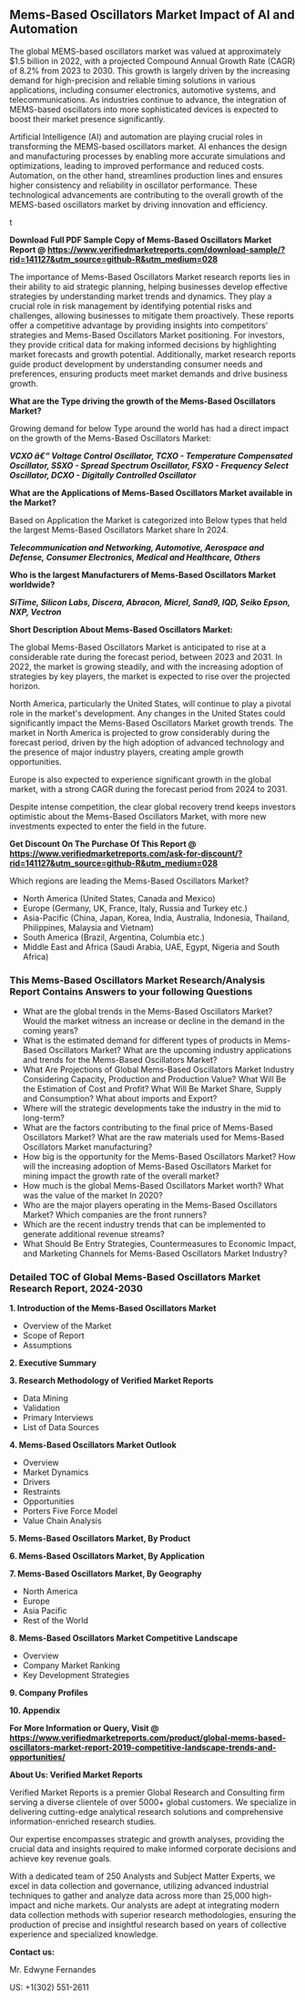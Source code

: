 <h2>Mems-Based Oscillators Market Impact of AI and Automation</h2><p>The global MEMS-based oscillators market was valued at approximately $1.5 billion in 2022, with a projected Compound Annual Growth Rate (CAGR) of 8.2% from 2023 to 2030. This growth is largely driven by the increasing demand for high-precision and reliable timing solutions in various applications, including consumer electronics, automotive systems, and telecommunications. As industries continue to advance, the integration of MEMS-based oscillators into more sophisticated devices is expected to boost their market presence significantly.</p><p>Artificial Intelligence (AI) and automation are playing crucial roles in transforming the MEMS-based oscillators market. AI enhances the design and manufacturing processes by enabling more accurate simulations and optimizations, leading to improved performance and reduced costs. Automation, on the other hand, streamlines production lines and ensures higher consistency and reliability in oscillator performance. These technological advancements are contributing to the overall growth of the MEMS-based oscillators market by driving innovation and efficiency.</p>t</p><p id="" class=""><strong>Download Full PDF Sample Copy of Mems-Based Oscillators Market Report @ <a href="https://www.verifiedmarketreports.com/download-sample/?rid=141127&utm_source=github-R&utm_medium=028" target="_blank">https://www.verifiedmarketreports.com/download-sample/?rid=141127&utm_source=github-R&utm_medium=028</a></strong></p><p>The importance of&nbsp;Mems-Based Oscillators Market research reports lies in their ability to aid strategic planning, helping businesses develop effective strategies by understanding market trends and dynamics. They play a crucial role in risk management by identifying potential risks and challenges, allowing businesses to mitigate them proactively. These reports offer a competitive advantage by providing insights into competitors' strategies and Mems-Based Oscillators Market positioning. For investors, they provide critical data for making informed decisions by highlighting market forecasts and growth potential. Additionally, market research reports guide product development by understanding consumer needs and preferences, ensuring products meet market demands and drive business growth.</p><p><strong>What are the&nbsp;Type driving the growth of the Mems-Based Oscillators Market?</strong></p><p id="" class="">Growing demand for below Type around the world has had a direct impact on the growth of the Mems-Based Oscillators Market:</p><em><strong>VCXO â€“ Voltage Control Oscillator, TCXO - Temperature Compensated Oscillator, SSXO - Spread Spectrum Oscillator, FSXO - Frequency Select Oscillator, DCXO - Digitally Controlled Oscillator</strong></em></p><strong>What are the&nbsp;Applications&nbsp;of Mems-Based Oscillators Market available in the Market?</strong></p><p id="" class="">Based on Application the Market is categorized into Below types that held the largest Mems-Based Oscillators Market share In 2024.</p><em><strong>Telecommunication and Networking, Automotive, Aerospace and Defense, Consumer Electronics, Medical and Healthcare, Others</strong></em></p><strong>Who is the largest Manufacturers of Mems-Based Oscillators Market worldwide?</strong></p><p><em><strong>SiTime, Silicon Labs, Discera, Abracon, Micrel, Sand9, IQD, Seiko Epson, NXP, Vectron</strong></em></p><p id="" class=""><strong>Short Description About Mems-Based Oscillators Market:</strong></p><p>The global Mems-Based Oscillators Market is anticipated to rise at a considerable rate during the forecast period, between 2023 and 2031. In 2022, the market is growing steadily, and with the increasing adoption of strategies by key players, the market is expected to rise over the projected horizon.</p><p>North America, particularly the United States, will continue to play a pivotal role in the market's development. Any changes in the United States could significantly impact the Mems-Based Oscillators Market growth trends. The market in North America is projected to grow considerably during the forecast period, driven by the high adoption of advanced technology and the presence of major industry players, creating ample growth opportunities.</p><p>Europe is also expected to experience significant growth in the global market, with a strong CAGR during the forecast period from 2024 to 2031.</p><p>Despite intense competition, the clear global recovery trend keeps investors optimistic about the Mems-Based Oscillators Market, with more new investments expected to enter the field in the future.</p><p id="" class=""><strong>Get Discount On The Purchase Of This Report @ <a href="https://www.verifiedmarketreports.com/ask-for-discount/?rid=141127&utm_source=github-R&utm_medium=028" target="_blank">https://www.verifiedmarketreports.com/ask-for-discount/?rid=141127&utm_source=github-R&utm_medium=028</a></strong></p>Which regions are leading the Mems-Based Oscillators Market?</p><ul><li>North America (United States, Canada and Mexico)</li><li>Europe (Germany, UK, France, Italy, Russia and Turkey etc.)</li><li>Asia-Pacific (China, Japan, Korea, India, Australia, Indonesia, Thailand, Philippines, Malaysia and Vietnam)</li><li>South America (Brazil, Argentina, Columbia etc.)</li><li>Middle East and Africa (Saudi Arabia, UAE, Egypt, Nigeria and South Africa)</li></ul><h3 id="" class="">This Mems-Based Oscillators Market Research/Analysis Report Contains Answers to your following Questions</h3><ul><li>What are the global trends in the Mems-Based Oscillators Market? Would the market witness an increase or decline in the demand in the coming years?</li><li>What is the estimated demand for different types of products in Mems-Based Oscillators Market? What are the upcoming industry applications and trends for the Mems-Based Oscillators Market?</li><li>What Are Projections of Global Mems-Based Oscillators Market Industry Considering Capacity, Production and Production Value? What Will Be the Estimation of Cost and Profit? What Will Be Market Share, Supply and Consumption? What about imports and Export?</li><li>Where will the strategic developments take the industry in the mid to long-term?</li><li>What are the factors contributing to the final price of Mems-Based Oscillators Market? What are the raw materials used for Mems-Based Oscillators Market manufacturing?</li><li>How big is the opportunity for the Mems-Based Oscillators Market? How will the increasing adoption of Mems-Based Oscillators Market for mining impact the growth rate of the overall market?</li><li>How much is the global Mems-Based Oscillators Market worth? What was the value of the market In 2020?</li><li>Who are the major players operating in the Mems-Based Oscillators Market? Which companies are the front runners?</li><li>Which are the recent industry trends that can be implemented to generate additional revenue streams?</li><li>What Should Be Entry Strategies, Countermeasures to Economic Impact, and Marketing Channels for Mems-Based Oscillators Market Industry?</li></ul><h3 id="" class="">Detailed TOC of Global Mems-Based Oscillators Market Research Report, 2024-2030</h3><p id="" class=""><strong>1. Introduction of the Mems-Based Oscillators Market</strong></p><ul><li>Overview of the Market</li><li>Scope of Report</li><li>Assumptions</li></ul><p id="" class=""><strong>2. Executive Summary</strong></p><p id="" class=""><strong>3. Research Methodology of Verified Market Reports</strong></p><ul><li>Data Mining</li><li>Validation</li><li>Primary Interviews</li><li>List of Data Sources</li></ul><p id="" class=""><strong>4. Mems-Based Oscillators Market Outlook</strong></p><ul><li>Overview</li><li>Market Dynamics</li><li>Drivers</li><li>Restraints</li><li>Opportunities</li><li>Porters Five Force Model</li><li>Value Chain Analysis</li></ul><p id="" class=""><strong>5. Mems-Based Oscillators Market, By Product</strong></p><p id="" class=""><strong>6. Mems-Based Oscillators Market, By Application</strong></p><p id="" class=""><strong>7. Mems-Based Oscillators Market, By Geography</strong></p><ul><li>North America</li><li>Europe</li><li>Asia Pacific</li><li>Rest of the World</li></ul><p id="" class=""><strong>8. Mems-Based Oscillators Market Competitive Landscape</strong></p><ul><li>Overview</li><li>Company Market Ranking</li><li>Key Development Strategies</li></ul><p id="" class=""><strong>9. Company Profiles</strong></p><p id="" class=""><strong>10. Appendix</strong></p><p id="" class=""><strong>For More Information or Query, Visit @ <a href="https://www.verifiedmarketreports.com/product/global-mems-based-oscillators-market-report-2019-competitive-landscape-trends-and-opportunities/" target="_blank">https://www.verifiedmarketreports.com/product/global-mems-based-oscillators-market-report-2019-competitive-landscape-trends-and-opportunities/</a></strong></p><p id="" class=""><strong>About Us: Verified Market Reports</strong></p><p id="" class="">Verified Market Reports is a premier Global Research and Consulting firm serving a diverse clientele of over 5000+ global customers. We specialize in delivering cutting-edge analytical research solutions and comprehensive information-enriched research studies.</p><p id="" class="">Our expertise encompasses strategic and growth analyses, providing the crucial data and insights required to make informed corporate decisions and achieve key revenue goals.</p><p id="" class="">With a dedicated team of 250 Analysts and Subject Matter Experts, we excel in data collection and governance, utilizing advanced industrial techniques to gather and analyze data across more than 25,000 high-impact and niche markets. Our analysts are adept at integrating modern data collection methods with superior research methodologies, ensuring the production of precise and insightful research based on years of collective experience and specialized knowledge.</p><p id="" class=""><strong>Contact us:</strong></p><p id="" class="">Mr. Edwyne Fernandes</p><p id="" class="">US: +1(302) 551-2611</p>